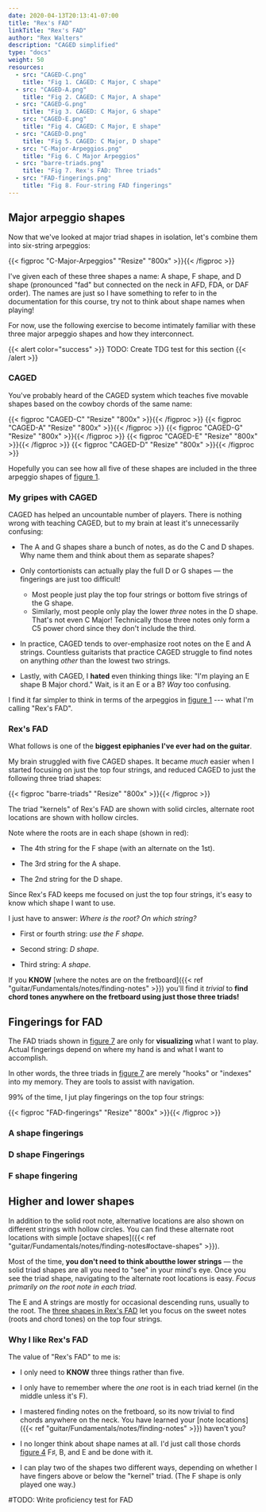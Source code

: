 ```yaml
---
date: 2020-04-13T20:13:41-07:00
title: "Rex's FAD"
linkTitle: "Rex's FAD"
author: "Rex Walters"
description: "CAGED simplified"
type: "docs"
weight: 50
resources:
  - src: "CAGED-C.png"
    title: "Fig 1. CAGED: C Major, C shape"
  - src: "CAGED-A.png"
    title: "Fig 2. CAGED: C Major, A shape"
  - src: "CAGED-G.png"
    title: "Fig 3. CAGED: C Major, G shape"
  - src: "CAGED-E.png"
    title: "Fig 4. CAGED: C Major, E shape"
  - src: "CAGED-D.png"
    title: "Fig 5. CAGED: C Major, D shape"
  - src: "C-Major-Arpeggios.png"
    title: "Fig 6. C Major Arpeggios"
  - src: "barre-triads.png"
    title: "Fig 7. Rex's FAD: Three triads"
  - src: "FAD-fingerings.png"
    title: "Fig 8. Four-string FAD fingerings"
---
```


## Major arpeggio shapes

Now that we've looked at major triad shapes in isolation, let's combine them into six-string arpeggios:

{{< figproc "C-Major-Arpeggios" "Resize" "800x" >}}{{< /figproc >}}

I've given each of these three shapes a name: A shape, F shape, and D shape (pronounced "fad" but connected on the neck in AFD, FDA, or DAF order). The names are just so I have something to refer to in the documentation for this course, try not to think about shape names when playing!

For now, use the following exercise to become intimately familiar with these three major arpeggio shapes and how they interconnect.

{{< alert color="success" >}}
TODO: Create TDG test for this section
{{< /alert >}}

### CAGED

You've probably heard of the CAGED system which teaches five movable shapes based on the cowboy chords of the same name:

{{< figproc "CAGED-C" "Resize" "800x" >}}{{< /figproc >}}
{{< figproc "CAGED-A" "Resize" "800x" >}}{{< /figproc >}}
{{< figproc "CAGED-G" "Resize" "800x" >}}{{< /figproc >}}
{{< figproc "CAGED-E" "Resize" "800x" >}}{{< /figproc >}}
{{< figproc "CAGED-D" "Resize" "800x" >}}{{< /figproc >}}

Hopefully you can see how all five of these shapes are included in the three arpeggio shapes of [figure 1](#C-Major-Arpeggios).

### My gripes with CAGED

CAGED has helped an uncountable number of players. There is nothing wrong with teaching CAGED, but to my brain at least it's unnecessarily confusing:

* The A and G shapes share a bunch of notes, as do the C and D shapes. Why name them and think about them as separate shapes?

* Only contortionists can actually play the full D or G shapes &mdash; the fingerings are just too difficult!

  * Most people just play the top four strings or bottom five strings of the G shape.
  * Similarly, most people only play the lower *three* notes in the D shape. That's not even C Major! Technically those three notes only form a C5 power chord since they don't include the third.

* In practice, CAGED tends to over-emphasize root notes on the E and A strings. Countless guitarists that practice CAGED struggle to find notes on anything *other* than the lowest two strings.

* Lastly, with CAGED, I **hated** even thinking things like: "I'm playing an E shape B Major chord." Wait, is it an E or a B? *Way* too confusing.

I find it far simpler to think in terms of the arpeggios in [figure 1](#C-Major-Arpeggios) --- what I'm calling "Rex's FAD".

### Rex's FAD

What follows is one of the **biggest epiphanies I've ever had on the guitar**.

My brain struggled with five CAGED shapes. It became *much* easier when I started focusing on just the top four strings, and reduced CAGED to just the following three triad shapes:

{{< figproc "barre-triads" "Resize" "800x" >}}{{< /figproc >}}

The triad "kernels" of Rex's FAD are shown with solid circles, alternate root locations are shown with hollow circles.

Note where the roots are in each shape (shown in red):

* The 4th string for the F shape (with an alternate on the 1st).

* The 3rd string for the A shape.

* The 2nd string for the D shape.

Since Rex's FAD keeps me focused on just the top four strings, it's easy to know which shape I want to use.

I just have to answer: *Where is the root? On which string?*

* First or fourth string: *use the F shape.*

* Second string: *D shape.*

* Third string: *A shape.*

If you **KNOW** [where the notes are on the fretboard]({{< ref "guitar/Fundamentals/notes/finding-notes" >}}) you'll find it *trivial* to **find chord tones anywhere on the fretboard using just those three triads!**

## Fingerings for FAD

The FAD triads shown in [figure 7](#barre-triads) are only for **visualizing** what I want to play. Actual fingerings depend on where my hand is and what I want to accomplish.

In other words, the three triads in [figure 7](#barre-triads) are merely "hooks" or "indexes" into my memory. They are tools to assist with navigation.

99% of the time, I jut play fingerings on the top four strings:

{{< figproc "FAD-fingerings" "Resize" "800x" >}}{{< /figproc >}}


### A shape fingerings

### D shape Fingerings

### F shape fingering

## Higher and lower shapes

In addition to the solid root note, alternative locations are also shown on different strings with hollow circles. You can find these alternate root locations with simple [octave shapes]({{< ref "guitar/Fundamentals/notes/finding-notes#octave-shapes" >}}).

Most of the time, **you don't need to think aboutthe lower strings** &mdash; the solid triad shapes are all you need to "see" in your mind's eye. Once you see the triad shape, navigating to the alternate root locations is easy. *Focus primarily on the root note in each triad.*

The E and A strings are mostly for occasional descending runs, usually to the root. The [three shapes in Rex's FAD](#barre-triads) let you focus on the sweet notes (roots and chord tones) on the top four strings.

### Why I like Rex's FAD

The value of "Rex's FAD" to me is:

* I only need to **KNOW** three things rather than five.

* I only have to remember where the *one* root is in each triad kernel (in the middle unless it's F).

* I mastered finding notes on the fretboard, so its now trivial to find chords anywhere on the neck. You have learned your [note locations]({{< ref "guitar/Fundamentals/notes/finding-notes" >}}) haven't you?

* I no longer think about shape names at all. I'd just call those chords [figure 4](#barre-triads) F&sharp;, B, and E and be done with it.

* I can play two of the shapes two different ways, depending on whether I have fingers above or below the "kernel" triad. (The F shape is only played one way.)

#TODO: Write proficiency test for FAD
